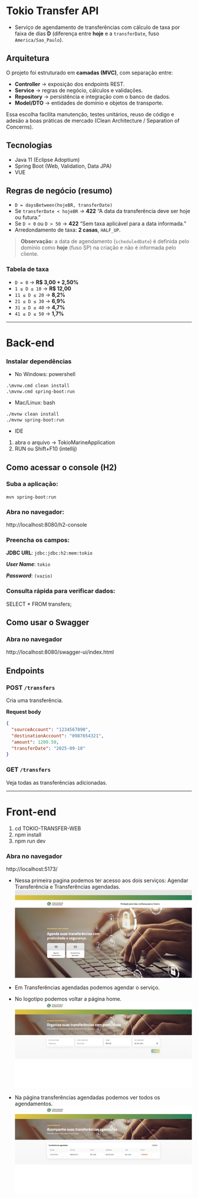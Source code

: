 # Tokio Transfer API

- Serviço de agendamento de transferências com cálculo de taxa por faixa de dias **D** (diferença entre **hoje** e a `transferDate`, fuso `America/Sao_Paulo`).

## Arquitetura
O projeto foi estruturado em **camadas (MVC)**, com separação entre:
- **Controller** → exposição dos endpoints REST.
- **Service** → regras de negócio, cálculos e validações.
- **Repository** → persistência e integração com o banco de dados.
- **Model/DTO** → entidades de domínio e objetos de transporte.

Essa escolha facilita manutenção, testes unitários, reuso de código e adesão a boas práticas de mercado (Clean Architecture / Separation of Concerns).

## Tecnologias
- Java 11 (Eclipse Adoptium)
- Spring Boot (Web, Validation, Data JPA)
- VUE

## Regras de negócio (resumo)
- `D = daysBetween(hojeBR, transferDate)`
- Se `transferDate < hojeBR` → **422** “A data da transferência deve ser hoje ou futura.”
- Se `D < 0` ou `D > 50` → **422** “Sem taxa aplicável para a data informada.”
- Arredondamento de taxa: **2 casas**, `HALF_UP`.

> **Observação:** a data de agendamento (`scheduledDate`) é definida pelo domínio como **hoje** (fuso SP) na criação e não é informada pelo cliente.

### Tabela de taxa
- `D = 0` → **R$ 3,00 + 2,50%**
- `1 ≤ D ≤ 10` → **R$ 12,00**
- `11 ≤ D ≤ 20` → **8,2%**
- `21 ≤ D ≤ 30` → **6,9%**
- `31 ≤ D ≤ 40` → **4,7%**
- `41 ≤ D ≤ 50` → **1,7%**

--------------
# Back-end

### Instalar dependências

- No Windows: powershell
```
.\mvnw.cmd clean install
.\mvnw.cmd spring-boot:run
```

- Mac/Linux: bash
```
./mvnw clean install
./mvnw spring-boot:run
```
- IDE
1. abra o arquivo -> TokioMarineApplication
2. RUN ou Shift+F10 (intellij) 

## Como acessar o console (H2)

### Suba a aplicação:

```
mvn spring-boot:run
```

### Abra no navegador:

http://localhost:8080/h2-console


### Preencha os campos:

**JDBC URL**: ```jdbc:jdbc:h2:mem:tokio```

***User Name***: ```tokio```

***Password***: ```(vazio)```

### Consulta rápida para verificar dados:

SELECT * FROM transfers;

## Como usar o Swagger

### Abra no navegador
http://localhost:8080/swagger-ui/index.html

## Endpoints

### POST `/transfers`
Cria uma transferência.

**Request body**
```json
{
  "sourceAccount": "1234567890",
  "destinationAccount": "0987654321",
  "amount": 1200.50,
  "transferDate": "2025-09-10"
}
```

### GET `/transfers`
Veja todas as transferências adicionadas.

--------------
# Front-end
1. cd TOKIO-TRANSFER-WEB
2. npm install
3. npm run dev

### Abra no navegador
http://localhost:5173/

- Nessa primeira pagina podemos ter acesso aos dois serviços:
Agendar Transferência e Transferências agendadas. 
![img.png](img.png)

- Em Transferências agendadas podemos agendar o serviço.
- No logotipo podemos voltar a página home.
![img_1.png](img_1.png)

- Na página transferências agendadas podemos ver todos os agendamentos.
![img_2.png](img_2.png)